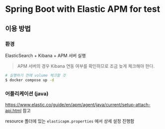 # Spring Boot with Elastic APM for test

## 이용 방법

### 환경

ElasticSearch + Kibana + APM 서버 실행
> APM 서버의 경우 Kibana 연동 여부를 확인하므로 조금 늦게 체크해야 한다.
 
```bash
# 실행하기 전에 volume 체크할 것
$ docker compose up -d
```

### 어플리케이션 (java)

https://www.elastic.co/guide/en/apm/agent/java/current/setup-attach-api.html 참고

resource 폴더에 있는 `elasticapm.properties` 에서 상세 설정 진행함
